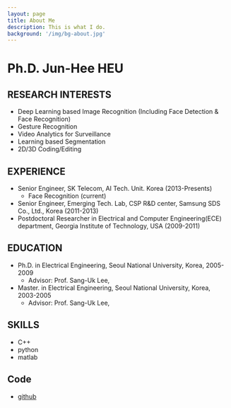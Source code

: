 ```yaml
---
layout: page
title: About Me
description: This is what I do.
background: '/img/bg-about.jpg'
---
```


Ph.D. Jun-Hee HEU
============


RESEARCH INTERESTS
---------------------
* Deep Learning based Image Recognition (Including Face Detection & Face Recognition)
* Gesture Recognition
* Video Analytics for Surveillance
* Learning based Segmentation
* 2D/3D Coding/Editing

EXPERIENCE
---------------------
* Senior Engineer, SK Telecom, AI Tech. Unit. Korea (2013-Presents)
  * Face Recognition (current)
* Senior Engineer, Emerging Tech. Lab, CSP R&D center, Samsung SDS Co., Ltd., Korea (2011-2013)
* Postdoctoral Researcher in Electrical and Computer Engineering(ECE) department, Georgia Institute of Technology, USA (2009-2011)

EDUCATION
---------------------
* Ph.D. in Electrical Engineering, Seoul National University, Korea, 2005-2009
  * Advisor: Prof. Sang-Uk Lee,
* Master. in Electrical Engineering, Seoul National University, Korea, 2003-2005
  * Advisor: Prof. Sang-Uk Lee,

SKILLS
---------------------
* C++
* python
* matlab

Code
--------------
* [github](https://github.com/junheeheu/)

